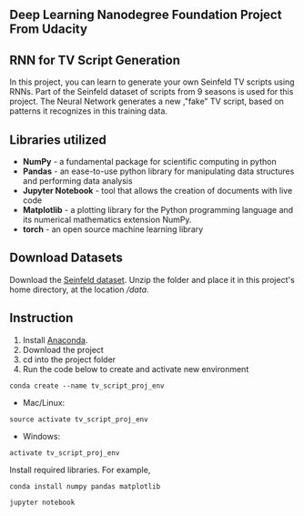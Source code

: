 ## Deep Learning Nanodegree Foundation Project From Udacity

## RNN for TV Script Generation

In this project, you can learn to generate your own Seinfeld TV scripts using RNNs. Part of the Seinfeld dataset of scripts from 9 seasons is used for this project. The Neural Network generates a new ,"fake" TV script, based on patterns it recognizes in this training data.

## Libraries utilized

- **NumPy** - a fundamental package for scientific computing in python
- **Pandas** - an ease-to-use python library for manipulating data structures and performing data analysis
- **Jupyter Notebook** - tool that allows the creation of documents with live code
- **Matplotlib** - a plotting library for the Python programming language and its numerical mathematics extension NumPy.
- **torch** - an open source machine learning library

## Download Datasets
Download the [Seinfeld dataset](https://www.kaggle.com/thec03u5/seinfeld-chronicles#scripts.csv). Unzip the folder and place it in this project's home directory, at the location */data*.

## Instruction

1. Install [Anaconda](https://www.anaconda.com/distribution/).
2. Download the project
3. cd into the project folder
4. Run the code below to create and activate new environment

```
conda create --name tv_script_proj_env
```
 - Mac/Linux: 
```
source activate tv_script_proj_env 
```
 - Windows:
```
activate tv_script_proj_env
```
Install required libraries. For example, 
```
conda install numpy pandas matplotlib
```
```
jupyter notebook
```
